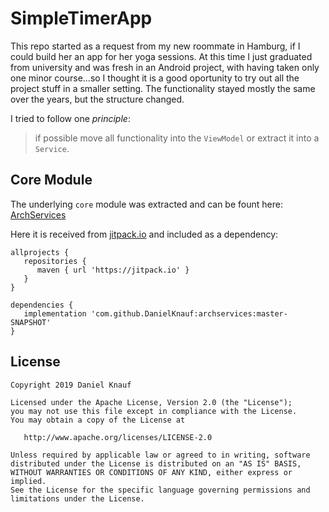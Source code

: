 # SimpleTimerApp

This repo started as a request from my new roommate in Hamburg, if I could build her an app for her yoga sessions. At this time I just graduated from university and was fresh in an Android project, with having taken only one minor course...so I thought it is a good oportunity to try out all the project stuff in a smaller setting. The functionality stayed mostly the same over the years, but the structure changed. 

I tried to follow one *principle*:
> if possible move all functionality into the `ViewModel` or extract it into a `Service`.

## Core Module

The underlying `core` module was extracted and can be fount here: [ArchServices](https://github.com/DanielKnauf/ArchServices) 

Here it is received from [jitpack.io](https://jitpack.io) and included as a dependency: 
```
allprojects {
   repositories {
      maven { url 'https://jitpack.io' }
   }
}

dependencies {
   implementation 'com.github.DanielKnauf:archservices:master-SNAPSHOT'
}
```

## License
```
Copyright 2019 Daniel Knauf

Licensed under the Apache License, Version 2.0 (the "License");
you may not use this file except in compliance with the License.
You may obtain a copy of the License at

   http://www.apache.org/licenses/LICENSE-2.0

Unless required by applicable law or agreed to in writing, software
distributed under the License is distributed on an "AS IS" BASIS,
WITHOUT WARRANTIES OR CONDITIONS OF ANY KIND, either express or implied.
See the License for the specific language governing permissions and
limitations under the License.
```
